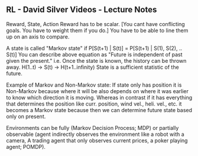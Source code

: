 
RL - David Silver Videos - Lecture Notes
-----------------------------------------
Reward, State, Action
Reward has to be scalar. [You cant have conflicting goals. You have to weight them if you do.] You have to be able to line them up on an axis to compare.

A state is called "Markov state" if P[S(t+1) | S(t)] = P[S(t+1) | S(1), S(2), .. S(t)]
You can describe above equation as "Future is independent of past given the present."
i.e.
Once the state is known, the history can be thrown away.
H(1..t) -> S(t) -> H(t+1..infinity)
State is a sufficient statistic of the future.

Example of Markov and Non-Markov state:
If state only has position it is Non-Markov because where it will be also depends on where it was earlier to know which direction it is moving.
Whereas in contrast if it has everything that determines the position like curr. position, wind vel., heli. vel., etc. it becomes a Markov state because then we can determine future state based only on present.

Environments can be fully (Markov Decision Process; MDP) or partially observable (agent indirectly observes the environment like a robot with a camera, A trading agent that only observes current prices, a poker playing agent; POMDP).

